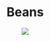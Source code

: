 <div align="center">
  <h1>Beans</h1>
  <p>
    <a href="https://codecov.io/gh/kooku0/beans">
      <img src="https://codecov.io/gh/kooku0/beans/branch/main/graph/badge.svg?token=OI4Q3NZ5US"/>
    </a>
  </p>
</div>
